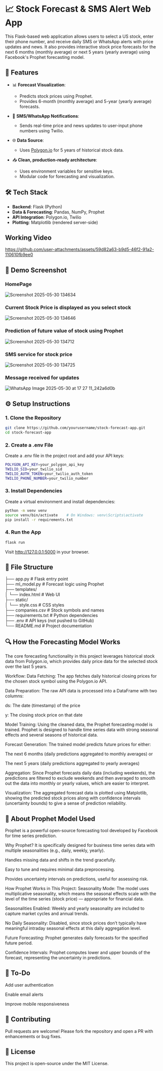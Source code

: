 # 📈 Stock Forecast & SMS Alert Web App

This Flask-based web application allows users to select a US stock, enter their phone number, and receive daily SMS or WhatsApp alerts with price updates and news. It also provides interactive stock price forecasts for the next 6 months (monthly average) or next 5 years (yearly average) using Facebook's Prophet forecasting model.

## 🚀 Features

- 📊 **Forecast Visualization**:
  - Predicts stock prices using Prophet.
  - Provides 6-month (monthly average) and 5-year (yearly average) forecasts.
  
- 🔔 **SMS/WhatsApp Notifications**:
  - Sends real-time price and news updates to user-input phone numbers using Twilio.
  
- 🌐 **Data Source**:
  - Uses [Polygon.io](https://polygon.io/) for 5 years of historical stock data.

- 📥 **Clean, production-ready architecture**:
  - Uses environment variables for sensitive keys.
  - Modular code for forecasting and visualization.

## 🛠 Tech Stack

- **Backend**: Flask (Python)
- **Data & Forecasting**: Pandas, NumPy, Prophet
- **API Integration**: Polygon.io, Twilio
- **Plotting**: Matplotlib (rendered server-side)

## Working Video



https://github.com/user-attachments/assets/59d82a63-b9d5-46f2-91a2-110610fb9ee0



## 📸 Demo Screenshot

### HomePage
![Screenshot 2025-05-30 134634](https://github.com/user-attachments/assets/054f9049-2f4a-473d-bff6-44e16ec8dfaf)

### Current Stock Price is displayed as you select stock
![Screenshot 2025-05-30 134646](https://github.com/user-attachments/assets/8fff6e2d-ff61-47a5-8f9f-4e6bfdccf656)

### Prediction of future value of stock using Prophet
![Screenshot 2025-05-30 134712](https://github.com/user-attachments/assets/6f95c2c4-0b72-4c5e-b8df-ef6c227c5cce)


### SMS service for stock price
![Screenshot 2025-05-30 134725](https://github.com/user-attachments/assets/885cd53b-7d25-4b3d-82ff-9a95946b56e2)


### Message received for updates

![WhatsApp Image 2025-05-30 at 17 27 11_242a6d0b](https://github.com/user-attachments/assets/fc1cdf6b-0030-4eb8-b09e-dffb66ef3d86)



<!-- Replace with actual image if hosted -->

## ⚙️ Setup Instructions

### 1. Clone the Repository

```bash
git clone https://github.com/yourusername/stock-forecast-app.git
cd stock-forecast-app
```

### 2. Create a .env File
Create a .env file in the project root and add your API keys:

```bash
POLYGON_API_KEY=your_polygon_api_key
TWILIO_SID=your_twilio_sid
TWILIO_AUTH_TOKEN=your_twilio_auth_token
TWILIO_PHONE_NUMBER=your_twilio_number
```

### 3. Install Dependencies
Create a virtual environment and install dependencies:

```bash
python -m venv venv
source venv/bin/activate    # On Windows: venv\Scripts\activate
pip install -r requirements.txt
```

### 4. Run the App
```bash
flask run
```
Visit http://127.0.0.1:5000 in your browser.



## 📁 File Structure

├── app.py                 # Flask entry point<br>
├── ml_model.py            # Forecast logic using Prophet<br>
├── templates/<br>
│   └── index.html         # Web UI<br>
├── static/<br>
│   └── style.css          # CSS styles<br>
├── companies.csv          # Stock symbols and names<br>
├── requirements.txt       # Python dependencies<br>
├── .env                   # API keys (not pushed to GitHub)<br>
└── README.md              # Project documentation<br>


## 🔍 How the Forecasting Model Works
The core forecasting functionality in this project leverages historical stock data from Polygon.io, which provides daily price data for the selected stock over the last 5 years.

Workflow:
Data Fetching:
The app fetches daily historical closing prices for the chosen stock symbol using the Polygon.io API.

Data Preparation:
The raw API data is processed into a DataFrame with two columns:

ds: The date (timestamp) of the price

y: The closing stock price on that date

Model Training:
Using the cleaned data, the Prophet forecasting model is trained. Prophet is designed to handle time series data with strong seasonal effects and several seasons of historical data.

Forecast Generation:
The trained model predicts future prices for either:

The next 6 months (daily predictions aggregated to monthly averages) or

The next 5 years (daily predictions aggregated to yearly averages)

Aggregation:
Since Prophet forecasts daily data (including weekends), the predictions are filtered to exclude weekends and then averaged to smooth out the data into monthly or yearly values, which are easier to interpret.

Visualization:
The aggregated forecast data is plotted using Matplotlib, showing the predicted stock prices along with confidence intervals (uncertainty bounds) to give a sense of prediction reliability.


## 🧠 About Prophet Model Used
Prophet is a powerful open-source forecasting tool developed by Facebook for time series prediction.

Why Prophet?
It is specifically designed for business time series data with multiple seasonalities (e.g., daily, weekly, yearly).

Handles missing data and shifts in the trend gracefully.

Easy to tune and requires minimal data preprocessing.

Provides uncertainty intervals on predictions, useful for assessing risk.

How Prophet Works in This Project:
Seasonality Mode: The model uses multiplicative seasonality, which means the seasonal effects scale with the level of the time series (stock price) — appropriate for financial data.

Seasonalities Enabled: Weekly and yearly seasonality are included to capture market cycles and annual trends.

No Daily Seasonality: Disabled, since stock prices don’t typically have meaningful intraday seasonal effects at this daily aggregation level.

Future Forecasting: Prophet generates daily forecasts for the specified future period.

Confidence Intervals: Prophet computes lower and upper bounds of the forecast, representing the uncertainty in predictions.

## 📌 To-Do
 Add user authentication

 Enable email alerts

 Improve mobile responsiveness

## 🤝 Contributing
Pull requests are welcome! Please fork the repository and open a PR with enhancements or bug fixes.

## 📜 License
This project is open-source under the MIT License.

